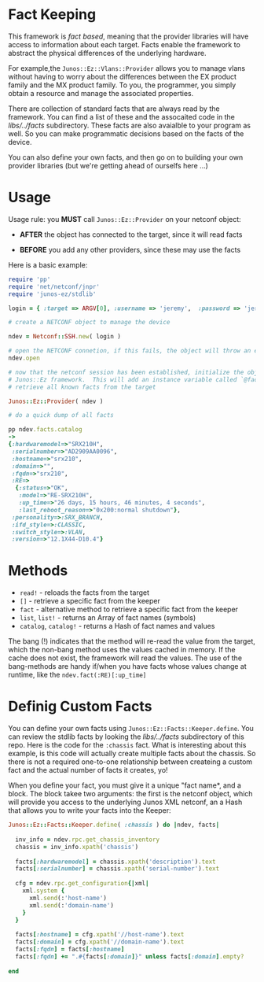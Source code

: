 # Fact Keeping

This framework is *fact based*, meaning that the provider libraries will have access to information about each
target.  Facts enable the framework to abstract the physical differences of the underlying hardware.  

For example,the `Junos::Ez::Vlans::Provider` allows you to manage vlans without having to worry about the differences between the EX product family and the MX product family.  To you, the programmer, you simply obtain a resource and manage the associated properties.

There are collection of standard facts that are always read by the framework.  You can find a list of these and the assocaited code in the *libs/../facts* subdirectory.  These facts are also avaialble to your program as well.  So you can make programmatic decisions based on the facts of the device.

You can also define your own facts, and then go on to building your own provider libraries (but we're getting ahead of ourselfs here ...)

# Usage

Usage rule: you **MUST** call `Junos::Ez::Provider` on your netconf object:

  - **AFTER** the object has connected to the target, since it will read facts

  - **BEFORE** you add any other providers, since these may use the facts
  
Here is a basic example:

```ruby
require 'pp'
require 'net/netconf/jnpr'
require 'junos-ez/stdlib'

login = { :target => ARGV[0], :username => 'jeremy',  :password => 'jeremy1',  }

# create a NETCONF object to manage the device

ndev = Netconf::SSH.new( login )

# open the NETCONF connetion, if this fails, the object will throw an exception
ndev.open

# now that the netconf session has been established, initialize the object for the
# Junos::Ez framework.  This will add an instance variable called `@facts` and
# retrieve all known facts from the target

Junos::Ez::Provider( ndev )

# do a quick dump of all facts

pp ndev.facts.catalog
-> 
{:hardwaremodel=>"SRX210H",
 :serialnumber=>"AD2909AA0096",
 :hostname=>"srx210",
 :domain=>"",
 :fqdn=>"srx210",
 :RE=>
  {:status=>"OK",
   :model=>"RE-SRX210H",
   :up_time=>"26 days, 15 hours, 46 minutes, 4 seconds",
   :last_reboot_reason=>"0x200:normal shutdown"},
 :personality=>:SRX_BRANCH,
 :ifd_style=>:CLASSIC,
 :switch_style=>:VLAN,
 :version=>"12.1X44-D10.4"}
```

# Methods
  
  - `read!` - reloads the facts from the target
  - `[]` - retrieve a specific fact from the keeper
  - `fact` - alternative method to retrieve a specific fact from the keeper
  - `list`, `list!` - returns an Array of fact names (symbols)
  - `catalog`, `catalog!` - returns a Hash of fact names and values
  
The bang (!) indicates that the method will re-read the value from the target, which the non-bang method uses the values cached in memory.  If the cache does not exist, the framework will read the values. The use of the bang-methods are handy if/when you have facts whose values change at runtime, like the `ndev.fact(:RE)[:up_time]`

# Definig Custom Facts

You can define your own facts using `Junos::Ez::Facts::Keeper.define`.  You can review the stdlib facts by looking the *libs/../facts* subdirectory of this repo.  Here is the code for the `:chassis` fact.  What is interesting about this example, is this code will actually create multiple facts about the chassis.  So there is not a required one-to-one relationship between createing a custom fact and the actual number of facts it creates, yo!

When you define your fact, you must give it a unique "fact name*, and a block.  The block takee two arguments: the first is the netconf object, which will provide you access to the underlying Junos XML netconf, an a Hash that allows you to write your facts into the Keeper:

```ruby
Junos::Ez::Facts::Keeper.define( :chassis ) do |ndev, facts|
  
  inv_info = ndev.rpc.get_chassis_inventory
  chassis = inv_info.xpath('chassis')
  
  facts[:hardwaremodel] = chassis.xpath('description').text
  facts[:serialnumber] = chassis.xpath('serial-number').text           
  
  cfg = ndev.rpc.get_configuration{|xml|
    xml.system {
      xml.send(:'host-name')
      xml.send(:'domain-name')
    }
  }
  
  facts[:hostname] = cfg.xpath('//host-name').text
  facts[:domain] = cfg.xpath('//domain-name').text
  facts[:fqdn] = facts[:hostname]
  facts[:fqdn] += ".#{facts[:domain]}" unless facts[:domain].empty?
  
end
```






